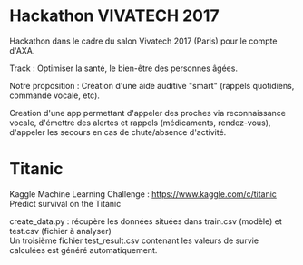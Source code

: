 # Hackathon VIVATECH 2017

Hackathon dans le cadre du salon Vivatech 2017 (Paris) pour le compte d'AXA.

Track : Optimiser la santé, le bien-être des personnes âgées.

Notre proposition : Création d'une aide auditive "smart" (rappels quotidiens, commande vocale, etc).

Creation d'une app permettant d'appeler des proches via reconnaissance vocale, d'émettre des alertes et rappels (médicaments, rendez-vous), d'appeler les secours en cas de chute/absence d'activité.

# Titanic

Kaggle Machine Learning Challenge : https://www.kaggle.com/c/titanic
Predict survival on the Titanic

create_data.py : récupère les données situées dans train.csv (modèle) et test.csv (fichier à analyser) \
Un troisième fichier test_result.csv contenant les valeurs de survie calculées est généré automatiquement.

